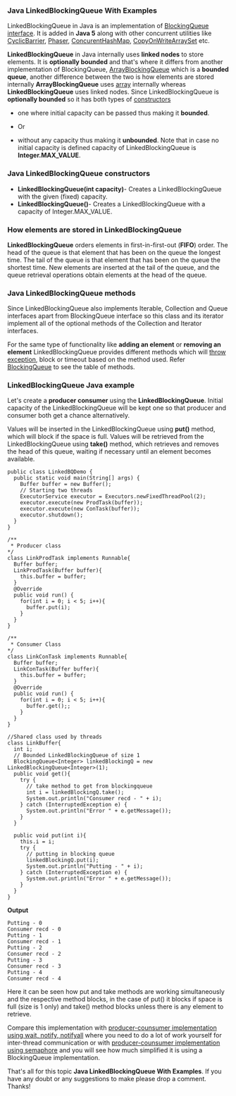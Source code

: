 ### Java LinkedBlockingQueue With Examples

LinkedBlockingQueue in Java is an implementation of [BlockingQueue interface](https://www.netjstech.com/2016/02/blockingqueue-in-java-concurrency.html). It is added in **Java 5** along with other concurrent utilities like [CyclicBarrier](https://www.netjstech.com/2016/01/cyclicbarrier-in-java-concurrency.html), [Phaser](https://www.netjstech.com/2016/01/phaser-in-java-concurrency.html), [ConcurentHashMap](https://www.netjstech.com/2016/01/concurrenthashmap-in-java.html), [CopyOnWriteArraySet](https://www.netjstech.com/2016/03/copyonwritearrayset-in-java-concurrency.html) etc.

**LinkedBlockingQueue** in Java internally uses **linked nodes** to store elements. It is **optionally bounded** and that's where it differs from another implementation of BlockingQueue, [ArrayBlockingQueue](https://www.netjstech.com/2016/02/arrayblockingqueue-in-java-concurrency.html) which is a **bounded queue**, another difference between the two is how elements are stored internally **ArrayBlockingQueue** uses [array](https://www.netjstech.com/2015/09/how-to-convert-array-to-arraylist-in-java.html) internally whereas **LinkedBlockingQueue** uses linked nodes. Since LinkedBlockingQueue is **optionally bounded** so it has both types of [constructors](https://www.netjstech.com/2015/04/constructor-in-java.html)

- one where initial capacity can be passed thus making it **bounded**.
- Or

- without any capacity thus making it **unbounded**. Note that in case no initial capacity is defined capacity of LinkedBlockingQueue is **Integer.MAX_VALUE**.

### Java LinkedBlockingQueue constructors

- **LinkedBlockingQueue(int capacity)**- Creates a LinkedBlockingQueue with the given (fixed) capacity.
- **LinkedBlockingQueue()**- Creates a LinkedBlockingQueue with a capacity of Integer.MAX_VALUE.

### How elements are stored in LinkedBlockingQueue

**LinkedBlockingQueue** orders elements in first-in-first-out (**FIFO**) order. The head of the queue is that element that has been on the queue the longest time. The tail of the queue is that element that has been on the queue the shortest time. New elements are inserted at the tail of the queue, and the queue retrieval operations obtain elements at the head of the queue.

### Java LinkedBlockingQueue methods

Since LinkedBlockingQueue also implements Iterable, Collection and Queue interfaces apart from BlockingQueue interface so this class and its iterator implement all of the optional methods of the Collection and Iterator interfaces.

For the same type of functionality like **adding an element** or **removing an element** LinkedBlockingQueue provides different methods which will [throw exception](https://www.netjstech.com/2015/05/throw-statement-in-java-exception-handling.html), block or timeout based on the method used. Refer [BlockingQueue](https://www.netjstech.com/2016/02/blockingqueue-in-java-concurrency.html) to see the table of methods.

### LinkedBlockingQueue Java example

Let's create a **producer consumer** using the **LinkedBlockingQueue**. Initial capacity of the LinkedBlockingQueue will be kept one so that producer and consumer both get a chance alternatively.

Values will be inserted in the LinkedBlockingQueue using **put()** method, which will block if the space is full. Values will be retrieved from the LinkedBlockingQueue using **take()** method, which retrieves and removes the head of this queue, waiting if necessary until an element becomes available.

```
public class LinkedBQDemo {
  public static void main(String[] args) {
    Buffer buffer = new Buffer();
    // Starting two threads
    ExecutorService executor = Executors.newFixedThreadPool(2);
    executor.execute(new ProdTask(buffer));
    executor.execute(new ConTask(buffer));
    executor.shutdown();
  }
}

/**
 * Producer class
*/
class LinkProdTask implements Runnable{
  Buffer buffer;
  LinkProdTask(Buffer buffer){
    this.buffer = buffer;
  }
  @Override
  public void run() {
    for(int i = 0; i < 5; i++){
      buffer.put(i);
    }
  }
}

/**
 * Consumer Class
*/
class LinkConTask implements Runnable{
  Buffer buffer;
  LinkConTask(Buffer buffer){
    this.buffer = buffer;
  }
  @Override
  public void run() {
    for(int i = 0; i < 5; i++){
      buffer.get();;
    }
  }    
}

//Shared class used by threads
class LinkBuffer{
  int i;
  // Bounded LinkedBlockingQueue of size 1
  BlockingQueue<Integer> linkedBlockingQ = new LinkedBlockingQueue<Integer>(1);
  public void get(){
    try {
      // take method to get from blockingqueue
      int i = linkedBlockingQ.take();
      System.out.println("Consumer recd - " + i);
    } catch (InterruptedException e) {
      System.out.println("Error " + e.getMessage());
    }
  }
    
  public void put(int i){
    this.i = i;
    try {
      // putting in blocking queue
      linkedBlockingQ.put(i);
      System.out.println("Putting - " + i);
    } catch (InterruptedException e) {
      System.out.println("Error " + e.getMessage());
    }      
  }
}
```

**Output**

```
Putting - 0
Consumer recd - 0
Putting - 1
Consumer recd - 1
Putting - 2
Consumer recd - 2
Putting - 3
Consumer recd - 3
Putting - 4
Consumer recd - 4
```

Here it can be seen how put and take methods are working simultaneously and the respective method blocks, in the case of put() it blocks if space is full (size is 1 only) and take() method blocks unless there is any element to retrieve.

Compare this implementation with [producer-counsumer implementation using wait, notify, notifyall](https://www.netjstech.com/2015/07/inter-thread-communiction-wait-notify-java-multi-thread.html) where you need to do a lot of work yourself for inter-thread communication or with [producer-counsumer implementation using semaphore](https://www.netjstech.com/2016/02/semaphore-in-java-concurrency.html) and you will see how much simplified it is using a BlockingQueue implementation.

That's all for this topic **Java LinkedBlockingQueue With Examples**. If you have any doubt or any suggestions to make please drop a comment. Thanks!